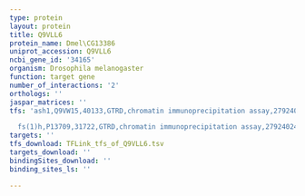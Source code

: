 ```yaml
---
type: protein
layout: protein
title: Q9VLL6
protein_name: Dmel\CG13386
uniprot_accession: Q9VLL6
ncbi_gene_id: '34165'
organism: Drosophila melanogaster
function: target gene
number_of_interactions: '2'
orthologs: ''
jaspar_matrices: ''
tfs: 'ash1,Q9VW15,40133,GTRD,chromatin immunoprecipitation assay,27924024%5Buid%5D,No

  fs(1)h,P13709,31722,GTRD,chromatin immunoprecipitation assay,27924024%5Buid%5D,No'
targets: ''
tfs_download: TFLink_tfs_of_Q9VLL6.tsv
targets_download: ''
bindingSites_download: ''
binding_sites_ls: ''

---
```

